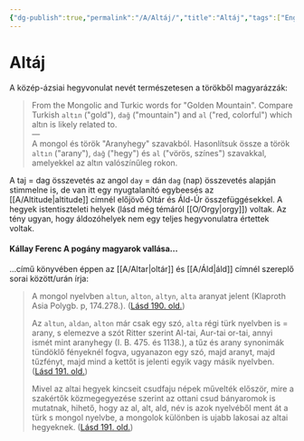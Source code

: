 ```yaml
---
{"dg-publish":true,"permalink":"/A/Altáj/","title":"Altáj","tags":["Englishtexttranslated"],"created":"2023-11-10T11:48","updated":"2024-05-02T18:57"}
---
```



# Altáj

A közép-ázsiai hegyvonulat nevét természetesen a törökből magyarázzák:  
> From the Mongolic and Turkic words for "Golden Mountain". Compare Turkish `altın` ("gold"), `dağ` ("mountain") and `al` ("red, colorful") which altın is likely related to.  
> —  
> A mongol és török "Aranyhegy" szavakból. Hasonlítsuk össze a török `altın` ("arany"), `dağ` ("hegy") és `al` ("vörös, színes") szavakkal, amelyekkel az altın valószínűleg rokon.  

A taj = dag összevetés az angol `day` = dán `dag` (nap) összevetés alapján stimmelne is, de van itt egy nyugtalanító egybeesés az [[A/Altitude\|altitude]] címnél előjövő Oltár és Áld-Úr összefüggésekkel. A hegyek istentiszteleti helyek (lásd még témáról [[O/Orgy\|orgy]]) voltak. Az tény ugyan, hogy áldozóhelyek nem egy teljes hegyvonulatra értettek voltak.  

#### Kállay Ferenc A pogány magyarok vallása...

...című könyvében éppen az [[A/Altar\|oltár]] és [[A/Áld\|áld]] címnél szereplő sorai között/urán írja:  
> A mongol nyelvben `altun`, `alton`, `altyn`, `alta` aranyat jelent (Klaproth Asia Polygb. p, 174.278.). ([Lásd 190. old.](zotero://open-pdf/library/items/DFI47XPY?page=190&annotation=T8RU4NHG))
> 
> Az `altun`, `aldan`, `alton` már csak egy szó, `alta` régi türk nyelvben is = arany, s elemezve a szót Ritter szerint Al-tai, Aur-tai or-tai, annyi ismét mint aranyhegy (I. B. 475. és 1138.), a tűz és arany synonimák tündöklő fényeknél fogva, ugyanazon egy szó, majd aranyt, majd tűzfényt, majd mind a kettőt is jelenti egyik vagy másik nyelvben. ([Lásd 191. old.](zotero://open-pdf/library/items/DFI47XPY?page=191&annotation=XZ3K649B))
> 
> Mivel az altai hegyek kincseit csudfaju népek művelték először, mire a szakértők közmegegyezése szerint az ottani csud bányaromok is mutatnak, hihető, hogy az al, alt, ald, név is azok nyelvéből ment át a türk s mongol nyelvbe, a mongolok különben is ujabb lakosai az altai hegyeknek. ([Lásd 191. old.](zotero://open-pdf/library/items/DFI47XPY?page=191&annotation=CVLGC9B6))  